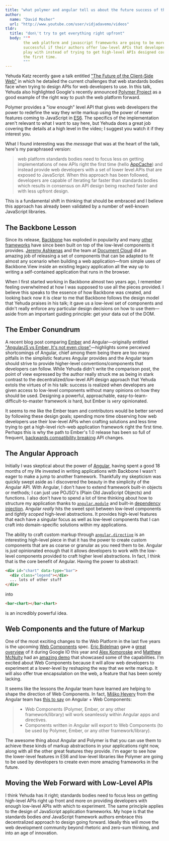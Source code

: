 ```yaml
---
title: "what polymer and angular tell us about the future success of the web platform and javascript frameworks"
author:
  name: "David Mosher"
  url: "http://www.youtube.com/user/vidjadavemo/videos"
tldr:
  title: "don\'t try to get everything right upfront"
  body: """
        the web platform and javascript frameworks are going to be more
        successful if their authors offer low-level APIs that developers can
        play with instead of trying to get high-level APIs designed correctly
        the first time.
        """
---
```


Yehuda Katz recently gave a talk entitled ["The Future of the Client-Side
Web"](https://www.youtube.com/watch?v=EcyxXPILO8E) in which he detailed the
current challenges that web standards bodies face when trying to design APIs
for web developers to use. In this talk, Yehuda also highlighted Google's
recently announced [Polymer Project](http://www.polymer-project.org/) as a good
example of the right way to push the web platform forward.

Polymer provides a "low enough" level API that gives web developers the power
to redefine the way they write markup using the power of newer features coming
to JavaScript in [ES6](http://tc39wiki.calculist.org/es6/). The specifics of
the implementation aren't relevant to what I want to say here, but Yehuda does
a great job covering the details at a high level in the video; I suggest you
watch it if they interest you.

What I found interesting was the _message_ that was at the heart of the talk,
here's my paraphrased version:

> web platform standards bodies need to focus less on getting implementations
> of new APIs right the first time (hello
> [AppCache](https://www.w3.org/Bugs/Public/show_bug.cgi?id=14702)) and instead
> provide web developers with a set of lower level APIs that are exposed to
> JavaScript. When this approach has been followed, developers are capable of
> iterating far faster than standards bodies which results in consensus on API
> design being reached faster and with less upfront design.

This is a fundamental shift in thinking that should be embraced and I believe
this approach has already been validated by a number of well-known JavaScript
libraries.

## The Backbone Lesson

Since its release, [Backbone](http://documentcloud.github.io/backbone/) has
exploded in popularity and many [other](https://github.com/chaplinjs/chaplin)
[frameworks](https://github.com/marionettejs/backbone.marionette) have since
been built on top of the low-level components it provides. [Jeremy
Ashkenas](http://www.twitter.com/jashkenas) and the team at [Document
Cloud](http://www.documentcloud.org) did an amazing job of releasing a set of
components that can be adapted to fit almost any scenario when building a web
application&mdash;from simple uses of Backbone.View inside an existing legacy
application all the way up to writing a self-contained application that runs in
the browser.

When I first started working in Backbone almost two years ago, I remember
feeling overwhelmed at how I was supposed to use all the pieces provided. I
believe this speaks to the essence of how Backbone was created, and looking
back now it is clear to me that Backbone follows the design model that Yehuda
praises in his talk; it gave us a low-level set of components and didn't really
enforce any particular design decisions on how to use them&mdash;aside from an
important guiding principle: get your data out of the DOM.

## The Ember Conundrum

A recent blog post comparing [Ember](http://emberjs.com/) and
Angular&mdash;originally entitled ["AngularJS vs Ember, It's not even
close"](http://eviltrout.com/2013/06/15/ember-vs-angular-its-not-even-close.html)&mdash;highlights
some perceived shortcomings of Angular, chief among them being there are too
many pitfalls in the simplistic features Angular provides and the Angular team
should strive to provide higher-level conventions/components that developers
can follow. While Yehuda didn't write the comparison post, the point of view
expressed by the author really struck me as being in stark contrast to the
decentralized/low-level API design approach that Yehuda extols the virtues of
in his talk: success is realized when developers are given access to low-level
components without many opinions on how they should be used. Designing a
powerful, approachable, easy-to-learn-difficult-to-master framework _is_ hard,
but Ember is _very_ opinionated.

It seems to me like the Ember team and contributors would be better served by
following these design goals; spending more time observing how web developers
use their low-level APIs when crafting solutions and less time trying to get a
high-level rich-web application framework right the first time. Perhaps this is
why the path to Ember's 1.0 release has been so full of frequent, [backwards
compatibility breaking](http://meta.stackoverflow.com/a/163861) API changes.

## The Angular Approach

Initially I was skeptical about the power of
[Angular](http://www.angularjs.org), having spent a good 18 months of my life
invested in writing applications with Backbone I wasn't eager to make a jump to
another framework. Thankfully my skepticism was quickly swept aside as I
discovered the beauty in the simplicity of the Angular API. With Angular, I
don't have to extend framework built-in objects or methods; I can just use
POJSO's (Plain Old JavaScript Objects) and functions. I also don't have to
spend a lot of time thinking about how to structure my application thanks to
[`angular.module`](http://docs.angularjs.org/guide/module) and built-in
[dependency injection](http://docs.angularjs.org/guide/di). Angular _really_
hits the sweet spot between low-level components and _tightly scoped_
high-level abstractions. It provides high-level features that each have a
singular focus as well as low-level components that I can craft into
domain-specific solutions within my applications.

The ability to craft custom markup through
[`angular.directive`](http://docs.angularjs.org/guide/directive) is an
interesting high-level piece in that it has the power to create custom
components that are as coarse or granular as you need them to be. Angular is
_just_ opinionated enough that it allows developers to work with the low-level
components provided to craft higher level abstractions. In fact, I think that
is the core benefit of Angular. Having the power to abstract:

```html
<div id="chart" data-type="bar">
  <div class="legend"></div>
  ... lots of other stuff
</div>
```

into

```html
<bar-chart></bar-chart>
```

is an incredibly powerful idea.

## Web Components and the future of Markup

One of the most exciting changes to the Web Platform in the last five years is
the upcoming [Web
Components](http://www.w3.org/TR/2013/WD-components-intro-20130606/) spec.
[Eric
Bidelman](https://www.google.ca/url?sa=t&rct=j&q=&esrc=s&source=web&cd=1&cad=rja&ved=0CC0QFjAA&url=https%3A%2F%2Ftwitter.com%2Febidel&ei=_EDLUbuIK8iHywGUuYHoDg&usg=AFQjCNHgffvpgL9vHcpCK96uvkRqTmUkzg&bvm=bv.48340889,d.aWc)
gave a [great overview](http://www.youtube.com/watch?v=fqULJBBEVQE) of it
during Google IO this year and [Alex Komoroske](https://twitter.com/jkomoros)
and [Matthew McNulty](https://twitter.com/mattsmcnulty) had an [amazing
demo](http://www.youtube.com/watch?v=0g0oOOT86NY) that showcased some of the
capabilities. I'm excited about Web Components because it will allow web
developers to experiment at a lower-level by reshaping the way that we write
markup. It will also offer true encapsulation on the web, a feature that has
been sorely lacking.

It seems like the lessons the Angular team have learned are helping to shape
the direction of Web Components. In fact, [Miško
Hevery](https://twitter.com/mhevery) from the Angular team has [this to
say](https://groups.google.com/forum/#!msg/polymer-dev/4RSYaKmbtEk/uYnY3900wpIJ)
on Angular + Web Components:

> - Web Components (Polymer, Ember, or any other framework/library) will work
> seamlessly within Angular apps and directives.
> - Components written in Angular will export to Web Components (to be used by
> Polymer, Ember, or any other framework/library).

The awesome thing about Angular and Polymer is that you can use them to achieve
these kinds of markup abstractions in your applications right now, along with
all the other great features they provide. I'm eager to see how the lower-level
features in ES6 and low-level libraries like Polymer are going to be used by
developers to create even more amazing frameworks in the future.

## Moving the Web Forward with Low-Level APIs

I think Yehuda has it right; standards bodies need to focus less on getting
high-level APIs right up front and more on providing developers with enough
low-level APIs with which to experiment. The same principle applies to the
design of JavaScript application frameworks. My hope is that the standards
bodies _and_ JavaScript framework authors embrace this decentralized approach
to design going forward. Ideally this will move the web development community
beyond rhetoric and zero-sum thinking, and into an age of innovation.
